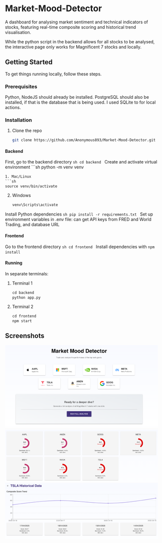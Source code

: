 # Market-Mood-Detector

A dashboard for analysing market sentiment and technical indicators of stocks, featuring real-time composite scoring and historical trend visualisation.

While the python script in the backend allows for all stocks to be analysed, the interactive page only works for Magnificent 7 stocks and locally.


<!-- GETTING STARTED -->
## Getting Started
To get things running locally, follow these steps.

### Prerequisites
Python, NodeJS should already be installed. PostgreSQL should also be installed, if that is the database that is being used. I used SQLite to for local actions.

### Installation

1. Clone the repo
   ```sh
   git clone https://github.com/Anonymous893/Market-Mood-Detector.git
   ```
#### Backend
First, go to the backend directory
    ```sh
    cd backend
    ```
Create and activate virtual environment
    ```sh
   python -m venv venv
   ```
1. Mac/Linux
   ```sh
   source venv/bin/activate
   ```
2. Windows
   ```sh
   venv\Scripts\activate
   ```
Install Python dependencies
    ```sh
    pip install -r requirements.txt
    ```
Set up environment variables in .env file: can get API keys from FRED and World Trading, and database URL

#### Frontend
Go to the frontend directory
    ```sh
    cd frontend
    ```
Install dependencies with
    ```
    npm install
    ```

#### Running
In separate terminals:
1. Terminal 1
    ```
    cd backend
    python app.py
    ```
2. Terminal 2
    ```
    cd frontend
    npm start
    ```

<!-- USAGE EXAMPLES -->
## Screenshots
![Start Page][home-screenshot]
![Analysis Page][analyse-screenshot]
![Specific Stock Page][specific-screenshot]

<!-- MARKDOWN LINKS & IMAGES -->
[home-screenshot]: screenshots/home.png
[analyse-screenshot]: screenshots/analyse.png
[specific-screenshot]: screenshots/specific.png